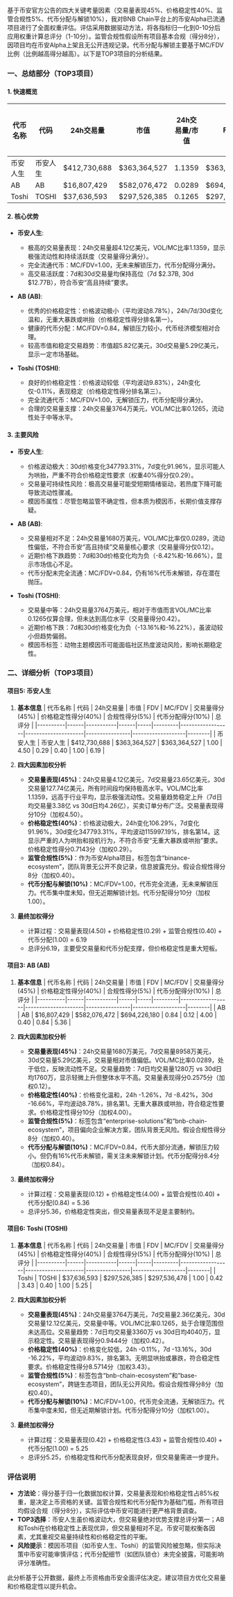 基于币安官方公告的四大关键考量因素（交易量表现45%、价格稳定性40%、监管合规性5%、代币分配与解锁10%），我对BNB Chain平台上的币安Alpha已流通项目进行了全面权重评估。评估采用数据驱动方法，将各指标归一化到0-10分后应用权重计算总评分（1-10分）。监管合规性假设所有项目基本合规（得分8分），因项目均在币安Alpha上架且无公开违规记录。代币分配与解锁主要基于MC/FDV比例（比例越高得分越高）。以下是TOP3项目的分析结果。

### 一、总结部分（TOP3项目）

#### 1. 快速概览
| 代币名称 | 代码 | 24h交易量 | 市值 | 24h交易量/市值 | FDV | MC/FDV | 总评分(1-10分) |
|----------|------|-----------|------|----------------|-----|---------|----------------|
| 币安人生 | 币安人生 | $412,730,688 | $363,364,527 | 1.1359 | $363,364,527 | 1.00 | 6.19 |
| AB | AB | $16,807,429 | $582,076,472 | 0.0289 | $694,226,180 | 0.84 | 5.36 |
| Toshi | TOSHI | $37,636,593 | $297,526,385 | 0.1265 | $297,536,478 | 1.00 | 5.25 |

#### 2. 核心优势
- **币安人生**:
  - 极高的交易量表现：24h交易量超4.12亿美元，VOL/MC比率1.1359，显示极强流动性和持续活跃度（交易量得分满分）。
  - 完全流通代币：MC/FDV=1.00，无未来解锁压力，代币分配得分满分。
  - 高交易活跃度：7d和30d交易量均保持高位（7d $2.37B, 30d $12.77B），符合币安“高且持续”要求。

- **AB (AB)**:
  - 优秀的价格稳定性：价格波动极小（平均波动8.78%），24h/7d/30d变化温和，无重大暴跌或哄抬（价格稳定性得分排名第一）。
  - 健康的代币分配：MC/FDV=0.84，解锁压力较小，代币经济模型相对合理。
  - 较高市值和稳定交易趋势：市值超5.82亿美元，30d交易量5.29亿美元，显示一定市场基础。

- **Toshi (TOSHI)**:
  - 良好的价格稳定性：价格波动较低（平均波动9.83%），24h变化仅-0.11%，表现稳定（价格稳定性得分排名第三）。
  - 完全流通代币：MC/FDV=1.00，无解锁压力，代币分配得分满分。
  - 合理的交易量支撑：24h交易量3764万美元，VOL/MC比率0.1265，流动性处于中等水平。

#### 3. 主要风险
- **币安人生**:
  - 价格波动极大：30d价格变化347793.31%，7d变化91.96%，显示可能人为哄抬，严重不符合价格稳定性要求（权重40%得分仅0.29）。
  - 交易量可持续性风险：极高交易量可能受短期情绪驱动，若热度下降可能导致流动性骤减。
  - 模因币属性：尽管忽略监管不确定性，但本质为模因币，长期价值支撑存疑。

- **AB (AB)**:
  - 交易量相对不足：24h交易量1680万美元，VOL/MC比率仅0.0289，流动性偏低，不符合币安“高且持续”交易量核心要求（交易量得分仅0.12）。
  - 近期价格下跌趋势：7d和30d价格变化均为负（-8.42%和-16.66%），显示市场信心不足。
  - 代币分配未完全流通：MC/FDV=0.84，仍有16%代币未解锁，存在潜在抛压。

- **Toshi (TOSHI)**:
  - 交易量中等：24h交易量3764万美元，相对于市值而言VOL/MC比率0.1265仅算合理，但未达到高位水平（交易量得分0.42）。
  - 近期价格下跌：7d和30d价格变化为负（-13.16%和-16.22%），虽波动较小但趋势偏弱。
  - 模因币标签：动物主题模因币可能面临社区热度波动风险，影响长期稳定性。

### 二、详细分析（TOP3项目）

#### 项目5: 币安人生
1. **基本信息**
   | 代币名称 | 代码 | 24h交易量 | 市值 | FDV | MC/FDV | 交易量得分(45%) | 价格稳定性得分(40%) | 合规性得分(5%) | 代币分配得分(10%) | 总评分 |
   |----------|------|-----------|------|-----|---------|------------------|---------------------|----------------|-------------------|--------|
   | 币安人生 | 币安人生 | $412,730,688 | $363,364,527 | $363,364,527 | 1.00 | 4.50 | 0.29 | 0.40 | 1.00 | 6.19 |

2. **四大因素加权分析**
   - **交易量表现(45%)**：24h交易量4.12亿美元，7d交易量23.65亿美元，30d交易量127.74亿美元，所有时间段均保持极高水平。VOL/MC比率1.1359，远高于行业平均，显示极强流动性。交易量趋势稳定上升（7d日均交易量3.38亿 vs 30d日均4.26亿），买卖订单分布广泛。交易量表现得分10分（加权4.50）。
   - **价格稳定性(40%)**：价格波动极大，24h变化106.29%，7d变化91.96%，30d变化347793.31%，平均波动115997.19%，排名第14。这显示严重的人为哄抬和投机行为，不符合币安“无重大暴跌或哄抬”要求。价格稳定性得分0.7143分（加权0.29）。
   - **监管合规性(5%)**：作为币安Alpha项目，标签包含“binance-ecosystem”，团队背景无公开不良记录，信息披露充分。假设合规性得分8分（加权0.40）。
   - **代币分配与解锁(10%)**：MC/FDV=1.00，代币完全流通，无未来解锁压力。代币集中度未知，但无近期解锁计划。代币分配得分10分（加权1.00）。

3. **最终加权得分**
   - 计算过程：交易量表现(4.50) + 价格稳定性(0.29) + 监管合规性(0.40) + 代币分配(1.00) = 6.19
   - 总评分6.19，主要受交易量和代币分配支撑，但价格稳定性是重大短板。

#### 项目3: AB (AB)
1. **基本信息**
   | 代币名称 | 代码 | 24h交易量 | 市值 | FDV | MC/FDV | 交易量得分(45%) | 价格稳定性得分(40%) | 合规性得分(5%) | 代币分配得分(10%) | 总评分 |
   |----------|------|-----------|------|-----|---------|------------------|---------------------|----------------|-------------------|--------|
   | AB | AB | $16,807,429 | $582,076,472 | $694,226,180 | 0.84 | 0.12 | 4.00 | 0.40 | 0.84 | 5.36 |

2. **四大因素加权分析**
   - **交易量表现(45%)**：24h交易量1680万美元，7d交易量8958万美元，30d交易量5.29亿美元，交易量相对市值偏低。VOL/MC比率0.0289，处于低位，反映流动性不足。交易量趋势：7d日均交易量1280万 vs 30d日均1760万，显示轻微上升但整体水平不高。交易量表现得分0.2575分（加权0.12）。
   - **价格稳定性(40%)**：价格变化温和，24h -1.26%，7d -8.42%，30d -16.66%，平均波动8.78%，排名第1。无重大暴跌或哄抬，符合稳定性要求。价格稳定性得分10分（加权4.00）。
   - **监管合规性(5%)**：标签包含“enterprise-solutions”和“bnb-chain-ecosystem”，项目偏向企业解决方案，团队背景无风险。假设合规性得分8分（加权0.40）。
   - **代币分配与解锁(10%)**：MC/FDV=0.84，代币大部分流通，解锁压力较小。但仍有16%代币未解锁，需关注未来解锁计划。代币分配得分8.4分（加权0.84）。

3. **最终加权得分**
   - 计算过程：交易量表现(0.12) + 价格稳定性(4.00) + 监管合规性(0.40) + 代币分配(0.84) = 5.36
   - 总评分5.36，价格稳定性突出，但交易量表现不足是主要制约。

#### 项目6: Toshi (TOSHI)
1. **基本信息**
   | 代币名称 | 代码 | 24h交易量 | 市值 | FDV | MC/FDV | 交易量得分(45%) | 价格稳定性得分(40%) | 合规性得分(5%) | 代币分配得分(10%) | 总评分 |
   |----------|------|-----------|------|-----|---------|------------------|---------------------|----------------|-------------------|--------|
   | Toshi | TOSHI | $37,636,593 | $297,526,385 | $297,536,478 | 1.00 | 0.42 | 3.43 | 0.40 | 1.00 | 5.25 |

2. **四大因素加权分析**
   - **交易量表现(45%)**：24h交易量3764万美元，7d交易量2.36亿美元，30d交易量12.12亿美元，交易量中等。VOL/MC比率0.1265，处于合理范围但未达高位。交易量趋势：7d日均交易量3360万 vs 30d日均4040万，显示稳定性。交易量表现得分0.9444分（加权0.42）。
   - **价格稳定性(40%)**：价格变化较低，24h -0.11%，7d -13.16%，30d -16.22%，平均波动9.83%，排名第3。无明显哄抬或暴跌，符合稳定性要求。价格稳定性得分8.5714分（加权3.43）。
   - **监管合规性(5%)**：标签包含“bnb-chain-ecosystem”和“base-ecosystem”，跨链生态项目，团队无公开风险。假设合规性得分8分（加权0.40）。
   - **代币分配与解锁(10%)**：MC/FDV=1.00，代币完全流通，无解锁压力。代币集中度未知，但无近期解锁计划。代币分配得分10分（加权1.00）。

3. **最终加权得分**
   - 计算过程：交易量表现(0.42) + 价格稳定性(3.43) + 监管合规性(0.40) + 代币分配(1.00) = 5.25
   - 总评分5.25，价格稳定性和代币分配表现良好，但交易量需进一步提升。

### 评估说明
- **方法论**：得分基于归一化数据加权计算，交易量表现和价格稳定性占85%权重，是决定上币资格的关键。监管合规性和代币分配作为基础门槛，所有项目均假设合规（得分8分），实际评估中币安可能进行更严格背景调查。
- **TOP3选择**：币安人生虽价格波动大，但交易量绝对优势支撑总评分第一；AB和Toshi在价格稳定性上表现优异，但交易量相对不足。币安可能权衡各因素，尤其重视交易量持续性和价格稳定性的平衡。
- **风险提示**：模因币项目（如币安人生、Toshi）的监管风险被忽略，但实际决策中币安可能审慎评估；代币分配细节（如团队锁仓）未完全披露，可能影响评分准确性。

此分析基于公开数据，最终上币资格由币安全面评估决定。建议项目方优化交易量和价格稳定性以提升机会。